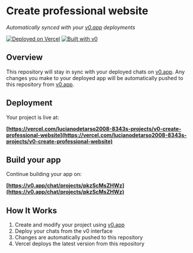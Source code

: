 # Create professional website

*Automatically synced with your [v0.app](https://v0.app) deployments*

[![Deployed on Vercel](https://img.shields.io/badge/Deployed%20on-Vercel-black?style=for-the-badge&logo=vercel)](https://vercel.com/lucianodetarso2008-8343s-projects/v0-create-professional-website)
[![Built with v0](https://img.shields.io/badge/Built%20with-v0.app-black?style=for-the-badge)](https://v0.app/chat/projects/pkzScMsZHWz)

## Overview

This repository will stay in sync with your deployed chats on [v0.app](https://v0.app).
Any changes you make to your deployed app will be automatically pushed to this repository from [v0.app](https://v0.app).

## Deployment

Your project is live at:

**[https://vercel.com/lucianodetarso2008-8343s-projects/v0-create-professional-website](https://vercel.com/lucianodetarso2008-8343s-projects/v0-create-professional-website)**

## Build your app

Continue building your app on:

**[https://v0.app/chat/projects/pkzScMsZHWz](https://v0.app/chat/projects/pkzScMsZHWz)**

## How It Works

1. Create and modify your project using [v0.app](https://v0.app)
2. Deploy your chats from the v0 interface
3. Changes are automatically pushed to this repository
4. Vercel deploys the latest version from this repository
